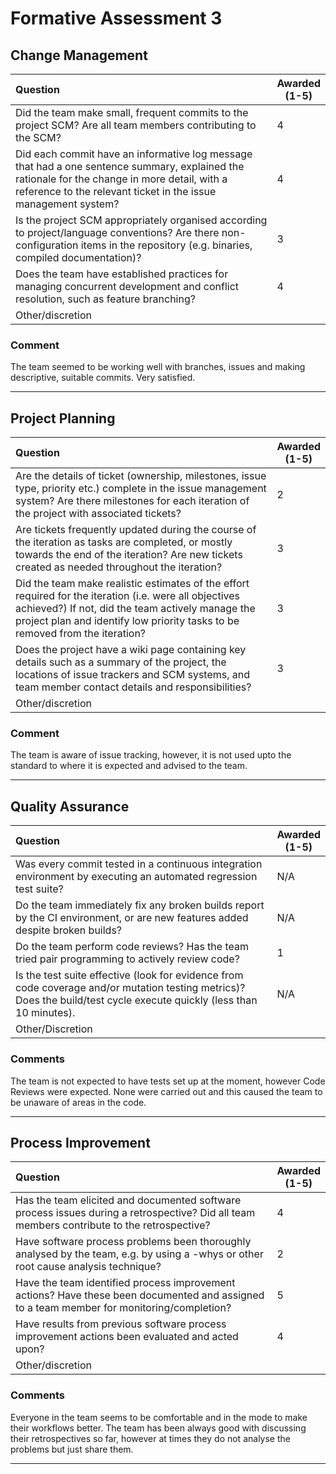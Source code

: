 # Formative Assessment 3

## Change Management

| Question|Awarded<br>(1-5)|
|:--|--|
|Did the team make small, frequent commits to the project SCM? Are all team members contributing to the SCM?|4|
| Did each commit have an informative log message that had a one sentence summary, explained the rationale for the change in more detail, with a reference to the relevant ticket in the issue management system?|4|
|Is the project SCM appropriately organised according to project/language conventions? Are there non-configuration items in the repository (e.g. binaries, compiled documentation)?|3|
|Does the team have established practices for managing concurrent development and conflict resolution, such as feature branching?|4|
|Other/discretion||

### Comment
The team seemed to be working well with branches, issues and making descriptive, suitable commits. Very satisfied.

---

## Project Planning

| Question|Awarded<br>(1-5)|
|:--|--|
|Are the details of ticket (ownership, milestones, issue type, priority etc.) complete in the issue management system? Are there milestones for each iteration of the project with associated tickets?	|2|
|Are tickets frequently updated during the course of the iteration as tasks are completed, or mostly towards the end of the iteration? Are new tickets created as needed throughout the iteration?	|3|
|Did the team make realistic estimates of the effort required for the iteration (i.e. were all objectives achieved?) If not, did the team actively manage the project plan and identify low priority tasks to be removed from the iteration?|3|
|Does the project have a wiki page containing key details such as a summary of the project, the locations of issue trackers and SCM systems, and team member contact details and responsibilities?|3|
|Other/discretion||

### Comment
The team is aware of issue tracking, however, it is not used upto the standard to where it is expected and advised to the team.

---

## Quality Assurance

| Question|Awarded<br>(1-5)|
|:--|--|
|Was every commit tested in a continuous integration environment by executing an automated regression test suite? |N/A|
|Do the team immediately fix any broken builds report by the CI environment, or are new features added despite broken builds?|N/A|
|Do the team perform code reviews? Has the team tried pair programming to actively review code?|1|
|Is the test suite effective (look for evidence from code coverage and/or mutation testing metrics)? Does the build/test cycle execute quickly (less than 10 minutes).	|N/A|
|Other/Discretion||

### Comments
The team is not expected to have tests set up at the moment, however Code Reviews were expected. None were carried out and this caused the team to be unaware of areas in the code.

---

## Process Improvement

| Question|Awarded<br>(1-5)|
|:--|--|
|Has the team elicited and documented software process issues during a retrospective? Did all team members contribute to the retrospective?|4|
|Have software process problems been thoroughly analysed by the team, e.g. by using a -whys or other root cause analysis technique?	|2|
|Have the team identified process improvement actions? Have these been documented and assigned to a team member for monitoring/completion?	|5|
|Have results from previous software process improvement actions been evaluated and acted upon?	|4|
|Other/discretion||

### Comments
Everyone in the team seems to be comfortable and in the mode to make their workflows better. The team has been always good with discussing their retrospectives so far, however at times they do not analyse the problems but just share them.

---
